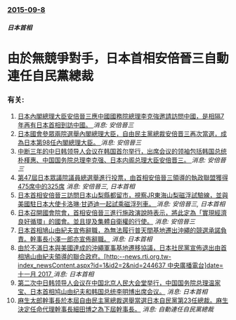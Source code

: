 ### [2015-09-8](/news/2015/09/8/index.md)

##### 日本首相
# 由於無競爭對手，日本首相安倍晉三自動連任自民黨總裁




### 有关:

1. [日本內閣總理大臣安倍晉三應中國國務院總理李克強邀請訪問中國，是相隔7年再有日本首相到訪中國。 ](/zh/news/2018/10/25/日本內閣總理大臣安倍晉三應中國國務院總理李克強邀請訪問中國-是相隔7年再有日本首相到訪中國.md) _消息: 安倍晉三_
2. [日本國會參眾兩院選舉內閣總理大臣，自由民主黨總裁安倍晋三再次當選，成為日本第98任內閣總理大臣。 ](/zh/news/2017/11/1/日本國會參眾兩院選舉內閣總理大臣-自由民主黨總裁安倍晋三再次當選-成為日本第98任內閣總理大臣.md) _消息: 安倍晉三_
3. [中断三年的中日韩领导人会议在韩国首尔举行，出席会议的领袖包括韩国总统朴槿惠、中国国务院总理李克强、日本内阁总理大臣安倍晋三。 ](/zh/news/2015/11/1/中断三年的中日韩领导人会议在韩国首尔举行-出席会议的领袖包括韩国总统朴槿惠-中国国务院总理李克强-日本内阁总理大臣安倍晋.md) _消息: 安倍晉三_
4. [第47屆日本眾議院議員總選舉進行投票，由首相安倍晉三領導的執政聯盟獲得475席中的325席](/zh/news/2014/12/14/第47屆日本眾議院議員總選舉進行投票-由首相安倍晉三領導的執政聯盟獲得475席中的325席.md) _消息: 安倍晉三, 日本首相_
5. [ 日本首相安倍晉三訪問日本山梨縣都留市，視察JR東海山梨磁浮試驗線，並與美國駐日本大使卡洛琳·甘迺迪一起試乘磁浮列車。 ](/zh/news/2014/04/12/日本首相安倍晉三訪問日本山梨縣都留市-視察JR東海山梨磁浮試驗線-並與美國駐日本大使卡洛琳-甘迺迪一起試乘磁浮列車.md) _消息: 安倍晉三, 日本首相_
6. [ 日本召開國會院會，首相安倍晉三進行施政演說時表示，將此定為「實現經濟良好循環」的國會。並且提及集體自衛權的行使。](/zh/news/2014/01/24/日本召開國會院會-首相安倍晉三進行施政演說時表示-將此定為-實現經濟良好循環-的國會-並且提及集體自衛權的行使.md) _消息: 安倍晉三_
7. [ 日本首相鳩山由紀夫宣佈辭職，為無法履行普天間基地遷出沖繩的競選承諾負責。幹事長小澤一郎亦宣佈辭職。](/zh/news/2010/06/2/日本首相鳩山由紀夫宣佈辭職-為無法履行普天間基地遷出沖繩的競選承諾負責-幹事長小澤一郎亦宣佈辭職.md) _消息: 日本首相_
8. [ 由於不滿日本與美國達成的沖繩軍事基地遷移協議，日本社民黨宣佈退出由首相鳩山由紀夫領導的聯合政府。[http:--news.rti.org.tw-index_newsContent.aspx?id=1&id2=2&nid=244637 中央廣播電台]date=十一月 2017 ](/zh/news/2010/05/30/由於不滿日本與美國達成的沖繩軍事基地遷移協議-日本社民黨宣佈退出由首相鳩山由紀夫領導的聯合政府-http-new.md) _消息: 日本首相_
9. [ 第二次中日韩领导人会议在中国北京人民大会堂举行，中国国务院总理温家宝、日本首相鸠山由纪夫和韩国总统李明博出席会议。](/zh/news/2009/10/10/第二次中日韩领导人会议在中国北京人民大会堂举行-中国国务院总理温家宝-日本首相鸠山由纪夫和韩国总统李明博出席会议.md) _消息: 日本首相_
10. [麻生太郎幹事長於本屆自由民主黨總裁選舉當選日本自民黨第23任總裁。麻生決定任命代理幹事長細田博之為下屆幹事長。](/zh/news/2008/09/22/麻生太郎幹事長於本屆自由民主黨總裁選舉當選日本自民黨第23任總裁-麻生決定任命代理幹事長細田博之為下屆幹事長.md) _消息: 自動連任自民黨總裁_

